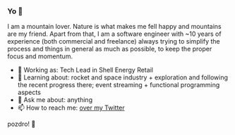 ### Yo 🙌

I am a mountain lover. Nature is what makes me fell happy and mountains are my friend. Apart from that, I am a software engineer with ~10 years of experience (both commercial and freelance) always trying to simplify the process and things in general as much as possible, to keep the proper focus and momentum.

- 🔭 Working as: Tech Lead in Shell Energy Retail
- 🌱 Learning about: rocket and space industry + exploration and following the recent progress there; event streaming + functional programming aspects
- 💬 Ask me about: anything
- 📫 How to reach me: [over my Twitter](https://twitter.com/jestwysoko)

pozdro! 🍻
